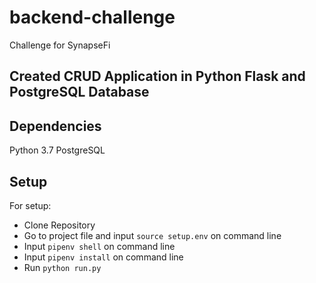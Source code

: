 # backend-challenge
Challenge for SynapseFi

## Created CRUD Application in Python Flask and PostgreSQL Database

## Dependencies
Python 3.7 
PostgreSQL

## Setup 
For setup:
* Clone Repository 
* Go to project file and input `source setup.env` on command line 
* Input `pipenv shell` on command line 
* Input `pipenv install` on command line 
* Run `python run.py`
